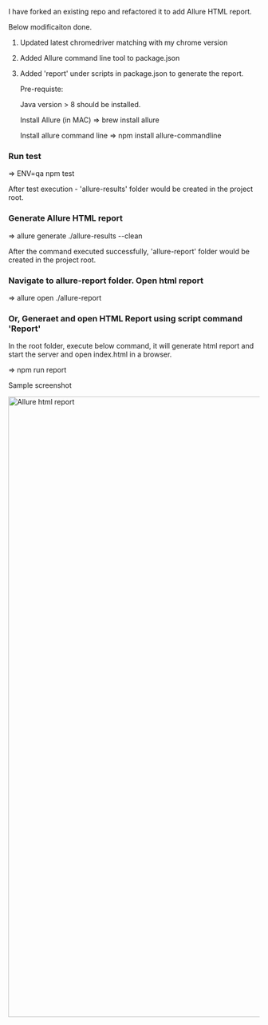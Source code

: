 
I have forked an existing repo and refactored it to add Allure HTML report.

Below modificaiton done.

1. Updated latest chromedriver matching with my chrome version
2. Added Allure command line tool to package.json
3. Added 'report' under scripts in package.json to generate the report.

    Pre-requiste:
    
      Java version > 8 should be installed.
      
      Install Allure (in MAC) => brew install allure
      
      Install allure command line => npm install allure-commandline


### Run test
=> ENV=qa npm test

After test execution - 'allure-results' folder would be created in the project root.

### Generate Allure HTML report
=> allure generate ./allure-results --clean

After the command executed successfully, 'allure-report' folder would be created in the project root.

### Navigate to allure-report folder. Open html report

=> allure open ./allure-report

### Or, Generaet and open HTML Report using script command 'Report'
In the root folder, execute below command, it will generate html report and start the server and open index.html in a browser.

=> npm run report



Sample screenshot



<img width="1242" alt="Allure html report" src="https://user-images.githubusercontent.com/38261145/80930363-091c6000-8dab-11ea-89d4-59f6d89792de.png">
